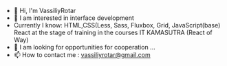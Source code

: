 - 👋 Hi, I'm VassiliyRotar
- 👀 I am interested in interface development
- Currently I know: HTML,CSS(Less, Sass, Fluxbox, Grid, JavaScript(base) React at the stage of training in the courses IT KAMASUTRA (React of Way)
- 💞️ I am looking for opportunities for cooperation ...
- 📫 How to contact me : vassiliyrotar@gmail.com
